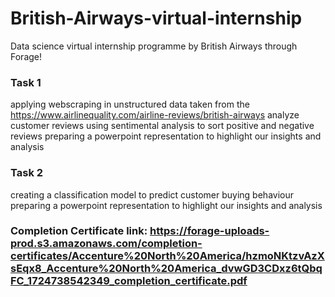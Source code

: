 # British-Airways-virtual-internship

Data science virtual internship programme by British Airways through Forage!

### Task 1
applying webscraping in unstructured data taken from the https://www.airlinequality.com/airline-reviews/british-airways
analyze customer reviews using sentimental analysis to sort positive and negative reviews
preparing a powerpoint representation to highlight our insights and analysis
### Task 2
creating a classification model to predict customer buying behaviour
preparing a powerpoint representation to highlight our insights and analysis


### Completion Certificate link: https://forage-uploads-prod.s3.amazonaws.com/completion-certificates/Accenture%20North%20America/hzmoNKtzvAzXsEqx8_Accenture%20North%20America_dvwGD3CDxz6tQbqFC_1724738542349_completion_certificate.pdf
